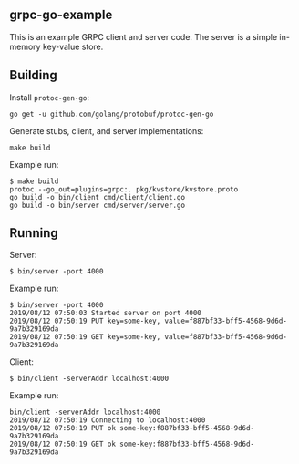 ## grpc-go-example

This is an example GRPC client and server code. The server is a simple in-memory key-value store.



## Building
Install `protoc-gen-go`:
```
go get -u github.com/golang/protobuf/protoc-gen-go
```

Generate stubs, client, and server implementations:
```
make build
```

Example run:
```
$ make build
protoc --go_out=plugins=grpc:. pkg/kvstore/kvstore.proto
go build -o bin/client cmd/client/client.go
go build -o bin/server cmd/server/server.go
```

## Running 
Server:
```
$ bin/server -port 4000
```

Example run:
```
$ bin/server -port 4000
2019/08/12 07:50:03 Started server on port 4000
2019/08/12 07:50:19 PUT key=some-key, value=f887bf33-bff5-4568-9d6d-9a7b329169da
2019/08/12 07:50:19 GET key=some-key, value=f887bf33-bff5-4568-9d6d-9a7b329169da
```

Client:
```
$ bin/client -serverAddr localhost:4000
```

Example run:
```
bin/client -serverAddr localhost:4000
2019/08/12 07:50:19 Connecting to localhost:4000
2019/08/12 07:50:19 PUT ok some-key:f887bf33-bff5-4568-9d6d-9a7b329169da
2019/08/12 07:50:19 GET ok some-key:f887bf33-bff5-4568-9d6d-9a7b329169da
```

